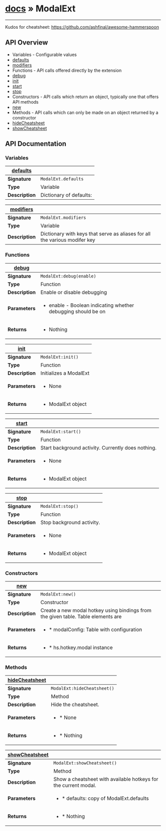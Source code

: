 # [docs](index.md) » ModalExt
---

Kudos for cheatsheet: https://github.com/ashfinal/awesome-hammerspoon

## API Overview
* Variables - Configurable values
 * [defaults](#defaults)
 * [modifiers](#modifiers)
* Functions - API calls offered directly by the extension
 * [debug](#debug)
 * [init](#init)
 * [start](#start)
 * [stop](#stop)
* Constructors - API calls which return an object, typically one that offers API methods
 * [new](#new)
* Methods - API calls which can only be made on an object returned by a constructor
 * [hideCheatsheet](#hideCheatsheet)
 * [showCheatsheet](#showCheatsheet)

## API Documentation

### Variables

| [defaults](#defaults)         |                                                                                     |
| --------------------------------------------|-------------------------------------------------------------------------------------|
| **Signature**                               | `ModalExt.defaults`                                                                    |
| **Type**                                    | Variable                                                                     |
| **Description**                             | Dictionary of defaults:                                                                     |

| [modifiers](#modifiers)         |                                                                                     |
| --------------------------------------------|-------------------------------------------------------------------------------------|
| **Signature**                               | `ModalExt.modifiers`                                                                    |
| **Type**                                    | Variable                                                                     |
| **Description**                             | Dictionary with keys that serve as aliases for all the various modifer key                                                                     |

### Functions

| [debug](#debug)         |                                                                                     |
| --------------------------------------------|-------------------------------------------------------------------------------------|
| **Signature**                               | `ModalExt:debug(enable)`                                                                    |
| **Type**                                    | Function                                                                     |
| **Description**                             | Enable or disable debugging                                                                     |
| **Parameters**                              | <ul><li>enable - Boolean indicating whether debugging should be on</li></ul> |
| **Returns**                                 | <ul><li>Nothing</li></ul>          |

| [init](#init)         |                                                                                     |
| --------------------------------------------|-------------------------------------------------------------------------------------|
| **Signature**                               | `ModalExt:init()`                                                                    |
| **Type**                                    | Function                                                                     |
| **Description**                             | Initializes a ModalExt                                                                     |
| **Parameters**                              | <ul><li>None</li></ul> |
| **Returns**                                 | <ul><li>ModalExt object</li></ul>          |

| [start](#start)         |                                                                                     |
| --------------------------------------------|-------------------------------------------------------------------------------------|
| **Signature**                               | `ModalExt:start()`                                                                    |
| **Type**                                    | Function                                                                     |
| **Description**                             | Start background activity. Currently does nothing.                                                                     |
| **Parameters**                              | <ul><li>None</li></ul> |
| **Returns**                                 | <ul><li>ModalExt object</li></ul>          |

| [stop](#stop)         |                                                                                     |
| --------------------------------------------|-------------------------------------------------------------------------------------|
| **Signature**                               | `ModalExt:stop()`                                                                    |
| **Type**                                    | Function                                                                     |
| **Description**                             | Stop background activity.                                                                     |
| **Parameters**                              | <ul><li>None</li></ul> |
| **Returns**                                 | <ul><li>ModalExt object</li></ul>          |

### Constructors

| [new](#new)         |                                                                                     |
| --------------------------------------------|-------------------------------------------------------------------------------------|
| **Signature**                               | `ModalExt:new()`                                                                    |
| **Type**                                    | Constructor                                                                     |
| **Description**                             | Create a new modal hotkey using bindings from the given table. Table elements are                                                                     |
| **Parameters**                              | <ul><li>* modalConfig: Table with configuration</li></ul> |
| **Returns**                                 | <ul><li>* hs.hotkey.modal instance</li></ul>          |

### Methods

| [hideCheatsheet](#hideCheatsheet)         |                                                                                     |
| --------------------------------------------|-------------------------------------------------------------------------------------|
| **Signature**                               | `ModalExt:hideCheatsheet()`                                                                    |
| **Type**                                    | Method                                                                     |
| **Description**                             | Hide the cheatsheet.                                                                     |
| **Parameters**                              | <ul><li>* None</li></ul> |
| **Returns**                                 | <ul><li>* Nothing</li></ul>          |

| [showCheatsheet](#showCheatsheet)         |                                                                                     |
| --------------------------------------------|-------------------------------------------------------------------------------------|
| **Signature**                               | `ModalExt:showCheatsheet()`                                                                    |
| **Type**                                    | Method                                                                     |
| **Description**                             | Show a cheatsheet with available hotkeys for the current modal.                                                                     |
| **Parameters**                              | <ul><li>* defaults: copy of ModalExt.defaults</li></ul> |
| **Returns**                                 | <ul><li>* Nothing</li></ul>          |

